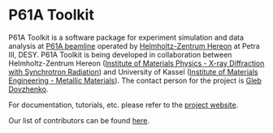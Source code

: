 # P61A Toolkit
P61A Toolkit is a software package for experiment simulation and data analysis at [P61A beamline](https://photon-science.desy.de/facilities/petra_iii/beamlines/p61_high_energy_wiggler_beamline_lvp/p61a_white_beam_engineering_materials_science_hzg/index_eng.html)
operated by 
[Helmholtz-Zentrum Hereon](https://hereon.de) at Petra III, DESY. P61A Toolkit is being developed in collaboration between Helmholtz-Zentrum Hereon 
([Institute of Materials Physics - X-ray Diffraction with Synchrotron Radiation](https://hereon.de/institutes/materials_physics/x_ray_diffraction_synchrotron_radiation/index.php.en)) 
and University of Kassel ([Institute of Materials Engineering - Metallic Materials](https://www.uni-kassel.de/maschinenbau/en/institute/institute-of-materials-engineering/departments/metallic-materials)).
The contact person for the project is [Gleb Dovzhenko](https://hereon.de/institutes/materials_physics/x_ray_diffraction_synchrotron_radiation/team/099147/index.php.de).

For documentation, tutorials, etc. please refer to the [project website](https://hereon-gems.github.io/P61AToolkit/).

Our list of contributors can be found [here](https://github.com/hereon-GEMS/P61AToolkit/blob/master/CONTRIBUTORS.md).